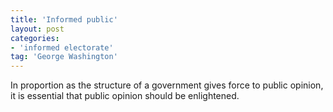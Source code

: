 ```yaml
---
title: 'Informed public'
layout: post
categories:
- 'informed electorate'
tag: 'George Washington'
---
```


In proportion as the structure of a government gives force to public opinion, it is essential that public opinion should be enlightened.